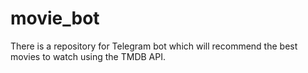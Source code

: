 # movie_bot
There is a repository for Telegram bot which will recommend the best movies to watch using the TMDB API.
